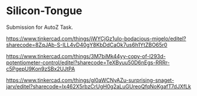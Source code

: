 # Silicon-Tongue
Submission for AutoZ Task.

https://www.tinkercad.com/things/jWYCjGz1uIo-bodacious-migelo/editel?sharecode=8ZqJAb-S-ILL4vD40gY8KbDdCaOk7us6h1YtZBO65r0

https://www.tinkercad.com/things/3M7biMk44yy-copy-of-l293d-potentiometer-control/editel?sharecode=TeXByuu50D6nEgs-RRRr-c5PgepU9Kon9zSBx2UJtPA

https://www.tinkercad.com/things/gl0aWCNyAZu-surprising-snaget-jarv/editel?sharecode=Ix462X5rbzCrUgH0g2aLuGUreoQfqNoKgafT7dJXfLk

